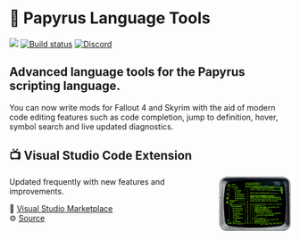 # 📜 Papyrus Language Tools

[![](https://vsmarketplacebadge.apphb.com/version-short/joelday.papyrus-lang-vscode.svg)](https://marketplace.visualstudio.com/items?itemName=joelday.papyrus-lang-vscode)
[![Build status](https://ci.appveyor.com/api/projects/status/ear84ovxacid2o1v?svg=true)](https://ci.appveyor.com/project/joelday/papyrus-lang)
[![Discord](https://img.shields.io/discord/558746231665328139.svg?color=%23738ADB)](https://discord.gg/FhwhqgZ)

## Advanced language tools for the Papyrus scripting language.

You can now write mods for Fallout 4 and Skyrim with the aid of modern code editing features such as code completion, jump to definition, hover, symbol search and live updated diagnostics.

## 📺 Visual Studio Code Extension

<img align="right" src="src/papyrus-lang-vscode/images/icon-small-trimmed.png" width="128" />

Updated frequently with new features and improvements.

🔗 [Visual Studio Marketplace](https://marketplace.visualstudio.com/items?itemName=joelday.papyrus-lang-vscode)\
⚙️ [Source](src/papyrus-lang-vscode)
